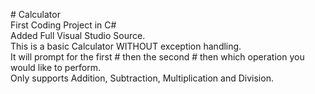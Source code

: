 <!Doctype html>
<HTML lang="EN">
<head>
<Body>
 <P> 
   # Calculator</br>
  First Coding Project in C&#35; </br>
  Added Full Visual Studio Source. </br>
  This is a basic Calculator WITHOUT exception handling. </br>
It will prompt for the first # then the second # then which operation you would like to perform. </br> 
Only supports Addition, Subtraction, Multiplication and Division. </br>
</p>
</body>
</head>
</html>
